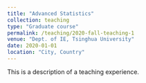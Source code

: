 ```yaml
---
title: "Advanced Statistics"
collection: teaching
type: "Graduate course"
permalink: /teaching/2020-fall-teaching-1
venue: "Dept. of IE, Tsinghua University"
date: 2020-01-01
location: "City, Country"
---
```


This is a description of a teaching experience. 

